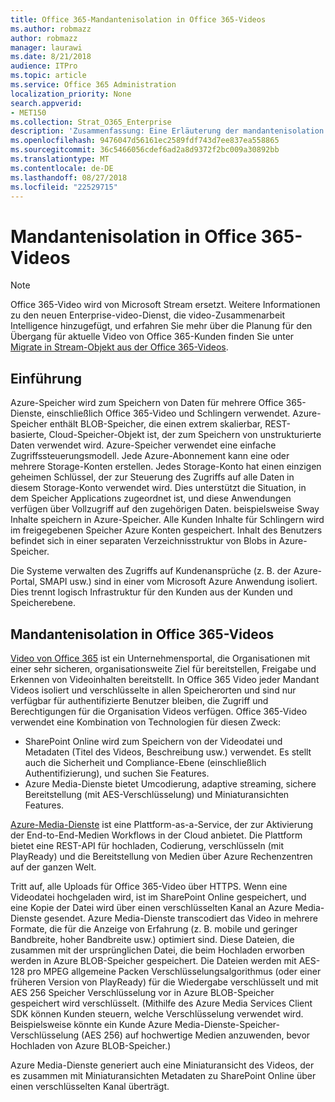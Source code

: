 ```yaml
---
title: Office 365-Mandantenisolation in Office 365-Videos
ms.author: robmazz
author: robmazz
manager: laurawi
ms.date: 8/21/2018
audience: ITPro
ms.topic: article
ms.service: Office 365 Administration
localization_priority: None
search.appverid:
- MET150
ms.collection: Strat_O365_Enterprise
description: 'Zusammenfassung: Eine Erläuterung der mandantenisolation in Office 365-Videos.'
ms.openlocfilehash: 9476047d56161ec2589fdf743d7ee837ea558865
ms.sourcegitcommit: 36c5466056cdef6ad2a8d9372f2bc009a30892bb
ms.translationtype: MT
ms.contentlocale: de-DE
ms.lasthandoff: 08/27/2018
ms.locfileid: "22529715"
---
```

# <a name="tenant-isolation-in-office-365-video"></a>Mandantenisolation in Office 365-Videos

> [!NOTE]
> Office 365-Video wird von Microsoft Stream ersetzt. Weitere Informationen zu den neuen Enterprise-video-Dienst, die video-Zusammenarbeit Intelligence hinzugefügt, und erfahren Sie mehr über die Planung für den Übergang für aktuelle Video von Office 365-Kunden finden Sie unter [Migrate in Stream-Objekt aus der Office 365-Videos](https://docs.microsoft.com/stream/).

## <a name="introduction"></a>Einführung
Azure-Speicher wird zum Speichern von Daten für mehrere Office 365-Dienste, einschließlich Office 365-Video und Schlingern verwendet. Azure-Speicher enthält BLOB-Speicher, die einen extrem skalierbar, REST-basierte, Cloud-Speicher-Objekt ist, der zum Speichern von unstrukturierte Daten verwendet wird. Azure-Speicher verwendet eine einfache Zugriffssteuerungsmodell. Jede Azure-Abonnement kann eine oder mehrere Storage-Konten erstellen. Jedes Storage-Konto hat einen einzigen geheimen Schlüssel, der zur Steuerung des Zugriffs auf alle Daten in diesem Storage-Konto verwendet wird. Dies unterstützt die Situation, in dem Speicher Applications zugeordnet ist, und diese Anwendungen verfügen über Vollzugriff auf den zugehörigen Daten. beispielsweise Sway Inhalte speichern in Azure-Speicher. Alle Kunden Inhalte für Schlingern wird im freigegebenen Speicher Azure Konten gespeichert. Inhalt des Benutzers befindet sich in einer separaten Verzeichnisstruktur von Blobs in Azure-Speicher.

Die Systeme verwalten des Zugriffs auf Kundenansprüche (z. B. der Azure-Portal, SMAPI usw.) sind in einer vom Microsoft Azure Anwendung isoliert. Dies trennt logisch Infrastruktur für den Kunden aus der Kunden und Speicherebene.

## <a name="tenant-isolation-in-office-365-video"></a>Mandantenisolation in Office 365-Videos
[Video von Office 365](https://support.office.com/article/Meet-Office-365-Video-ca1cc1a9-a615-46e1-b6a3-40dbd99939a6) ist ein Unternehmensportal, die Organisationen mit einer sehr sicheren, organisationsweite Ziel für bereitstellen, Freigabe und Erkennen von Videoinhalten bereitstellt. In Office 365 Video jeder Mandant Videos isoliert und verschlüsselte in allen Speicherorten und sind nur verfügbar für authentifizierte Benutzer bleiben, die Zugriff und Berechtigungen für die Organisation Videos verfügen. Office 365-Video verwendet eine Kombination von Technologien für diesen Zweck:
- SharePoint Online wird zum Speichern von der Videodatei und Metadaten (Titel des Videos, Beschreibung usw.) verwendet. Es stellt auch die Sicherheit und Compliance-Ebene (einschließlich Authentifizierung), und suchen Sie Features.
- Azure Media-Dienste bietet Umcodierung, adaptive streaming, sichere Bereitstellung (mit AES-Verschlüsselung) und Miniaturansichten Features.

[Azure-Media-Dienste](https://azure.microsoft.com/services/media-services/) ist eine Plattform-as-a-Service, der zur Aktivierung der End-to-End-Medien Workflows in der Cloud anbietet. Die Plattform bietet eine REST-API für hochladen, Codierung, verschlüsseln (mit PlayReady) und die Bereitstellung von Medien über Azure Rechenzentren auf der ganzen Welt.

Tritt auf, alle Uploads für Office 365-Video über HTTPS. Wenn eine Videodatei hochgeladen wird, ist im SharePoint Online gespeichert, und eine Kopie der Datei wird über einen verschlüsselten Kanal an Azure Media-Dienste gesendet. Azure Media-Dienste transcodiert das Video in mehrere Formate, die für die Anzeige von Erfahrung (z. B. mobile und geringer Bandbreite, hoher Bandbreite usw.) optimiert sind. Diese Dateien, die zusammen mit der ursprünglichen Datei, die beim Hochladen erworben werden in Azure BLOB-Speicher gespeichert. Die Dateien werden mit AES-128 pro MPEG allgemeine Packen Verschlüsselungsalgorithmus (oder einer früheren Version von PlayReady) für die Wiedergabe verschlüsselt und mit AES 256 Speicher Verschlüsselung vor in Azure BLOB-Speicher gespeichert wird verschlüsselt. (Mithilfe des Azure Media Services Client SDK können Kunden steuern, welche Verschlüsselung verwendet wird. Beispielsweise könnte ein Kunde Azure Media-Dienste-Speicher-Verschlüsselung (AES 256) auf hochwertige Medien anzuwenden, bevor Hochladen von Azure BLOB-Speicher.)

Azure Media-Dienste generiert auch eine Miniaturansicht des Videos, der es zusammen mit Miniaturansichten Metadaten zu SharePoint Online über einen verschlüsselten Kanal überträgt.
